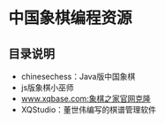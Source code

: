# 中国象棋编程资源

## 目录说明
* chinesechess：Java版中国象棋
* js版象棋小巫师
* www.xqbase.com:象棋之家官网克隆
* XQStudio：董世伟编写的棋谱管理软件


